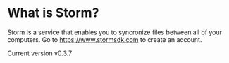 # What is Storm?

Storm is a service that enables you to syncronize files between all of your computers.
Go to https://www.stormsdk.com to create an account.

Current version v0.3.7

